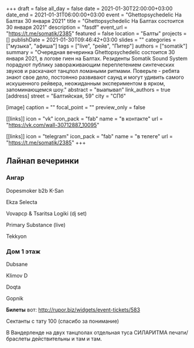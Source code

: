 +++
draft = false
all_day = false
date = 2021-01-30T22:00:00+03:00
date_end = 2021-01-31T06:00:00+03:00
event = "Ghettopsychedelic На Балтах 30 января 2021"
title = "Ghettopsychedelic На Балтах состоится 30 января 2021"
description = "fasdf"
event_url = "https://t.me/somatik/2385"
featured = false
location = "Балты"
projects = []
publishDate = 2021-01-30T09:46:42+03:00
slides = ""
categories = ["музыка", "афиша"]
tags = ["live", "рейв", "Питер"]
authors = ["somatik"]
summary = "Очередная вечеринка Ghettopsychedelic состоится 30 января 2021, в логове гиен на Балтах. Резиденты Somatik Sound System порадуют публику завораживающим переплетением синтеческих звуков и раскачают танцпол ломаными ритмами. Поверьте - ребята знают свое дело, постоянно развивают саунд и могут удивить самого искушенного рейвера, неожиданным экспериментом в ярком, запоминающемся шоу."
abstract = "выапывап"
link_authors = true
[address]
  street = "Балтийская, 59"
  city = "СПб"


[image]
  caption = ""
  focal_point = ""
  preview_only = false

[[links]]
  icon = "vk"
  icon_pack = "fab"
  name = "в контакте"
  url = "https://vk.com/wall-30712887_10095"
  
[[links]]
  icon = "telegram"
  icon_pack = "fab"
  name = "в телеге"
  url = "https://t.me/somatik/2385"
+++

## Лайнап вечеринки

### Ангар

Dopesmoker b2b K-San

Ekza Selecta

Vovapcp & Tsaritsa Logiki (dj set)

Primary Substance (live)

Tekkyon

### Дом 1 этаж

Dubsane

Klimov D

Doqta

Gopnik

**Билеты** вот: http://rupor.biz/widgets/event-tickets/583 

Сектанты с тату 100 (спасибо за понимание)

В Вандерленде на двух танцполах отдельная туса СИЛАРИТМА печати/браслеты действительны и там и там.
